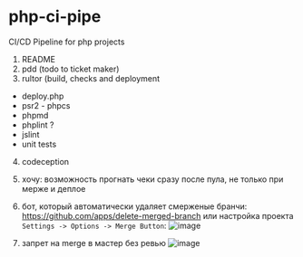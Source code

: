 # php-ci-pipe

CI/CD Pipeline for php projects

1. README
2. pdd (todo to ticket maker)
3. rultor (build, checks and deployment
  - deploy.php
  - psr2 - phpcs
  - phpmd
  - phplint ?
  - jslint
  - unit tests 
4. codeception
5. хочу: возможность прогнать чеки сразу после пула, не только при мерже и деплое
6. бот, который автоматически удаляет смерженые бранчи: https://github.com/apps/delete-merged-branch 
 или настройка проекта ``Settings -> Options -> Merge Button``:
 ![image](https://user-images.githubusercontent.com/2485728/64680846-3ec0b180-d487-11e9-8330-2b9cd83d8a20.png)

7. запрет на merge в мастер без ревью
 ![image](https://user-images.githubusercontent.com/2485728/64680787-1cc72f00-d487-11e9-92a8-213cec0ed747.png)
